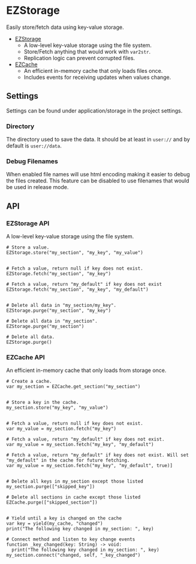 # EZStorage

Easily store/fetch data using key-value storage.

* [EZStorage](#EZStorage-API)
  * A low-level key-value storage using the file system.
  * Store/Fetch anything that would work with `var2str`.
  * Replication logic can prevent corrupted files.
* [EZCache](#EZCache-API)
  * An efficient in-memory cache that only loads files once.
  * Includes events for receiving updates when values change.

## Settings

Settings can be found under application/storage in the project settings.

### Directory

The directory used to save the data. It should be at least in `user://` and by default is `user://data`.

### Debug Filenames

When enabled file names will use html encoding making it easier to debug the files created.
This feature can be disabled to use filenames that would be used in release mode.

## API

### EZStorage API

A low-level key-value storage using the file system.

```gdscript
# Store a value.
EZStorage.store("my_section", "my_key", "my_value")


# Fetch a value, return null if key does not exist.
EZStorage.fetch("my_section", "my_key")

# Fetch a value, return "my_default" if key does not exist
EZStorage.fetch("my_section", "my_key", "my_default")


# Delete all data in "my_section/my_key".
EZStorage.purge("my_section", "my_key")

# Delete all data in "my_section".
EZStorage.purge("my_section")

# Delete all data.
EZStorage.purge()
```

### EZCache API

An efficient in-memory cache that only loads from storage once.

```gdscript
# Create a cache.
var my_section = EZCache.get_section("my_section")


# Store a key in the cache.
my_section.store("my_key", "my_value")


# Fetch a value, return null if key does not exist.
var my_value = my_section.fetch("my_key")

# Fetch a value, return "my_default" if key does not exist.
var my_value = my_section.fetch("my_key", "my_default")

# Fetch a value, return "my_default" if key does not exist. Will set "my_default" in the cache for future fetching.
var my_value = my_section.fetch("my_key", "my_default", true)]


# Delete all keys in my_section except those listed
my_section.purge(["skipped_key"])

# Delete all sections in cache except those listed
EZCache.purge(["skipped_section"])


# Yield until a key is changed on the cache
var key = yield(my_cache, "changed")
print("The following key changed in my_section: ", key)

# Connect method and listen to key change events
function _key_changed(key: String) -> void:
  print("The following key changed in my_section: ", key)
my_section.connect("changed, self, "_key_changed")
```
